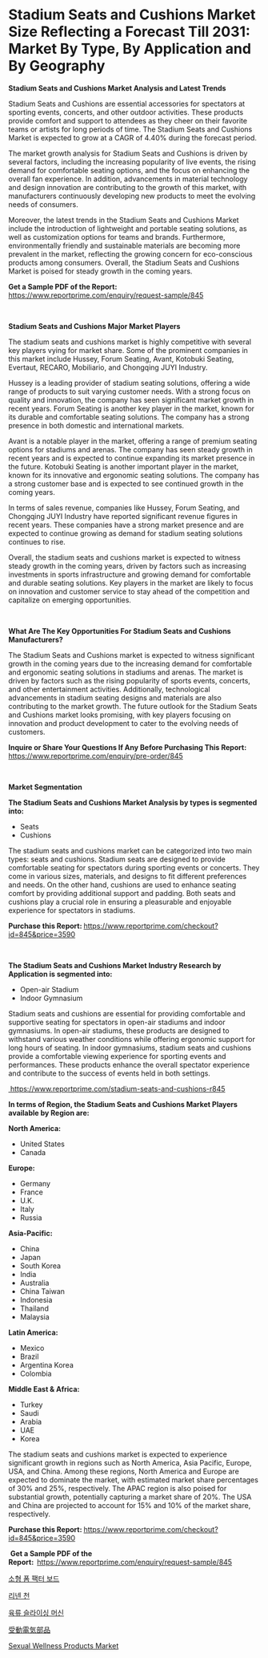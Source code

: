 <p><h1>Stadium Seats and Cushions Market Size Reflecting a Forecast Till 2031: Market By Type, By Application and By Geography</h1></p><p><strong>Stadium Seats and Cushions Market Analysis and Latest Trends</strong></p>
<p><p>Stadium Seats and Cushions are essential accessories for spectators at sporting events, concerts, and other outdoor activities. These products provide comfort and support to attendees as they cheer on their favorite teams or artists for long periods of time. The Stadium Seats and Cushions Market is expected to grow at a CAGR of 4.40% during the forecast period.</p><p>The market growth analysis for Stadium Seats and Cushions is driven by several factors, including the increasing popularity of live events, the rising demand for comfortable seating options, and the focus on enhancing the overall fan experience. In addition, advancements in material technology and design innovation are contributing to the growth of this market, with manufacturers continuously developing new products to meet the evolving needs of consumers.</p><p>Moreover, the latest trends in the Stadium Seats and Cushions Market include the introduction of lightweight and portable seating solutions, as well as customization options for teams and brands. Furthermore, environmentally friendly and sustainable materials are becoming more prevalent in the market, reflecting the growing concern for eco-conscious products among consumers. Overall, the Stadium Seats and Cushions Market is poised for steady growth in the coming years.</p></p>
<p><strong>Get a Sample PDF of the Report:&nbsp;</strong> <a href="https://www.reportprime.com/enquiry/request-sample/845">https://www.reportprime.com/enquiry/request-sample/845</a></p>
<p>&nbsp;</p>
<p><strong>Stadium Seats and Cushions Major Market Players</strong></p>
<p><p>The stadium seats and cushions market is highly competitive with several key players vying for market share. Some of the prominent companies in this market include Hussey, Forum Seating, Avant, Kotobuki Seating, Evertaut, RECARO, Mobiliario, and Chongqing JUYI Industry. </p><p>Hussey is a leading provider of stadium seating solutions, offering a wide range of products to suit varying customer needs. With a strong focus on quality and innovation, the company has seen significant market growth in recent years. Forum Seating is another key player in the market, known for its durable and comfortable seating solutions. The company has a strong presence in both domestic and international markets.</p><p>Avant is a notable player in the market, offering a range of premium seating options for stadiums and arenas. The company has seen steady growth in recent years and is expected to continue expanding its market presence in the future. Kotobuki Seating is another important player in the market, known for its innovative and ergonomic seating solutions. The company has a strong customer base and is expected to see continued growth in the coming years.</p><p>In terms of sales revenue, companies like Hussey, Forum Seating, and Chongqing JUYI Industry have reported significant revenue figures in recent years. These companies have a strong market presence and are expected to continue growing as demand for stadium seating solutions continues to rise.</p><p>Overall, the stadium seats and cushions market is expected to witness steady growth in the coming years, driven by factors such as increasing investments in sports infrastructure and growing demand for comfortable and durable seating solutions. Key players in the market are likely to focus on innovation and customer service to stay ahead of the competition and capitalize on emerging opportunities.</p></p>
<p>&nbsp;</p>
<p><strong>What Are The Key Opportunities For Stadium Seats and Cushions Manufacturers?</strong></p>
<p><p>The Stadium Seats and Cushions market is expected to witness significant growth in the coming years due to the increasing demand for comfortable and ergonomic seating solutions in stadiums and arenas. The market is driven by factors such as the rising popularity of sports events, concerts, and other entertainment activities. Additionally, technological advancements in stadium seating designs and materials are also contributing to the market growth. The future outlook for the Stadium Seats and Cushions market looks promising, with key players focusing on innovation and product development to cater to the evolving needs of customers.</p></p>
<p><strong>Inquire or Share Your Questions If Any Before Purchasing This Report:</strong> <a href="https://www.reportprime.com/enquiry/pre-order/845">https://www.reportprime.com/enquiry/pre-order/845</a></p>
<p>&nbsp;</p>
<p><strong>Market Segmentation</strong></p>
<p><strong>The Stadium Seats and Cushions Market Analysis by types is segmented into:</strong></p>
<p><ul><li>Seats</li><li>Cushions</li></ul></p>
<p><p>The stadium seats and cushions market can be categorized into two main types: seats and cushions. Stadium seats are designed to provide comfortable seating for spectators during sporting events or concerts. They come in various sizes, materials, and designs to fit different preferences and needs. On the other hand, cushions are used to enhance seating comfort by providing additional support and padding. Both seats and cushions play a crucial role in ensuring a pleasurable and enjoyable experience for spectators in stadiums.</p></p>
<p><strong>Purchase this Report:&nbsp;</strong><a href="https://www.reportprime.com/checkout?id=845&price=3590">https://www.reportprime.com/checkout?id=845&price=3590</a></p>
<p>&nbsp;</p>
<p><strong>The Stadium Seats and Cushions Market Industry Research by Application is segmented into:</strong></p>
<p><ul><li>Open-air Stadium</li><li>Indoor Gymnasium</li></ul></p>
<p><p>Stadium seats and cushions are essential for providing comfortable and supportive seating for spectators in open-air stadiums and indoor gymnasiums. In open-air stadiums, these products are designed to withstand various weather conditions while offering ergonomic support for long hours of seating. In indoor gymnasiums, stadium seats and cushions provide a comfortable viewing experience for sporting events and performances. These products enhance the overall spectator experience and contribute to the success of events held in both settings.</p></p>
<p><a href="https://www.reportprime.com/stadium-seats-and-cushions-r845">&nbsp;https://www.reportprime.com/stadium-seats-and-cushions-r845</a></p>
<p><strong>In terms of Region, the Stadium Seats and Cushions Market Players available by Region are:</strong></p>
<p>
    <p> <strong> North America: </strong>
        <ul>
            <li>United States</li>
            <li>Canada</li>
        </ul>
        </p> 
    <p> <strong> Europe: </strong>
        <ul>
            <li>Germany</li>
            <li>France</li>
            <li>U.K.</li>
            <li>Italy</li>
            <li>Russia</li>
        </ul>
        </p> 
    <p> <strong> Asia-Pacific: </strong>
        <ul>
            <li>China</li>
            <li>Japan</li>
            <li>South Korea</li>
            <li>India</li>
            <li>Australia</li>
            <li>China Taiwan</li>
            <li>Indonesia</li>
            <li>Thailand</li>
            <li>Malaysia</li>
        </ul>
        </p> 
    <p> <strong> Latin America: </strong>
        <ul>
            <li>Mexico</li>
            <li>Brazil</li>
            <li>Argentina Korea</li>
            <li>Colombia</li>
        </ul>
        </p> 
    <p> <strong> Middle East & Africa: </strong>
        <ul>
            <li>Turkey</li>
            <li>Saudi</li>
            <li>Arabia</li>
            <li>UAE</li>
            <li>Korea</li>
        </ul>
    </p>
    </p>
<p><p>The stadium seats and cushions market is expected to experience significant growth in regions such as North America, Asia Pacific, Europe, USA, and China. Among these regions, North America and Europe are expected to dominate the market, with estimated market share percentages of 30% and 25%, respectively. The APAC region is also poised for substantial growth, potentially capturing a market share of 20%. The USA and China are projected to account for 15% and 10% of the market share, respectively.</p></p>
<p><strong>Purchase this Report: </strong><a href="https://www.reportprime.com/checkout?id=845&price=3590">https://www.reportprime.com/checkout?id=845&price=3590</a></p>
<p>&nbsp;<strong>Get a Sample PDF of the Report:&nbsp;&nbsp;</strong><a href="https://www.reportprime.com/enquiry/request-sample/845">https://www.reportprime.com/enquiry/request-sample/845</a></p>
<p><strong></strong></p>
<p><p><a href="https://github.com/AidenReinger/Market-Research-Report-List-1/blob/main/153854568121.md">소형 폼 팩터 보드</a></p><p><a href="https://medium.com/@lizaheller2023/%EB%A6%AC%EB%84%A8-%EC%B2%9C-%EC%8B%9C%EC%9E%A5-%EC%8B%9C%EC%9E%A5-%EC%A0%90%EC%9C%A0%EC%9C%A8-%EC%8B%9C%EC%9E%A5-%ED%8A%B8%EB%A0%8C%EB%93%9C-%EB%B0%8F-%EB%AF%B8%EB%9E%98-%EC%84%B1%EC%9E%A5-%ED%83%90%EC%83%89-de6e21f4cf62">리넨 천</a></p><p><a href="https://medium.com/@mayekuhic00/%EA%B3%A0%EA%B8%B0-%EC%9E%90%EB%A5%B4%EB%8A%94-%EA%B8%B0%EA%B3%84-%EC%8B%9C%EC%9E%A5-%EC%8B%9C%EC%9E%A5-cagr-%EC%8B%9C%EC%9E%A5-%ED%8A%B8%EB%A0%8C%EB%93%9C-%EB%B0%8F-%EC%84%B1%EC%9E%A5-%EC%A0%84%EB%9E%B5%EC%97%90-%EB%8C%80%ED%95%9C-%ED%86%B5%EC%B0%B0%EB%A0%A5-80333689e90c">육류 슬라이싱 머신</a></p><p><a href="https://github.com/FrancoWeber2023/Market-Research-Report-List-1/blob/main/977254970542.md">受動電気部品</a></p><p><a href="https://github.com/AndreanneHane2023/Market-Research-Report-List-1/blob/main/sexual-wellness-products-market.md">Sexual Wellness Products Market</a></p></p>
